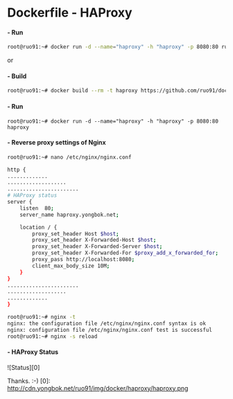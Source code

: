 Dockerfile - HAProxy
=====================
#### - Run
```sh
root@ruo91:~# docker run -d --name="haproxy" -h "haproxy" -p 8080:80 ruo91/haproxy
```
or

#### - Build
```sh
root@ruo91:~# docker build --rm -t haproxy https://github.com/ruo91/docker-haproxy.git
```

#### - Run
```
root@ruo91:~# docker run -d --name="haproxy" -h "haproxy" -p 8080:80 haproxy
```
#### - Reverse proxy settings of Nginx
```sh
root@ruo91:~# nano /etc/nginx/nginx.conf
```

```sh
http {
.............
...................
.......................
# HAProxy status
server {
    listen  80;
    server_name haproxy.yongbok.net;

    location / {
        proxy_set_header Host $host;
        proxy_set_header X-Forwarded-Host $host;
        proxy_set_header X-Forwarded-Server $host;
        proxy_set_header X-Forwarded-For $proxy_add_x_forwarded_for;
        proxy_pass http://localhost:8080;
        client_max_body_size 10M;
    }
}
.......................
...................
.............
}
```

```sh
root@ruo91:~# nginx -t 
nginx: the configuration file /etc/nginx/nginx.conf syntax is ok
nginx: configuration file /etc/nginx/nginx.conf test is successful
root@ruo91:~# nginx -s reload
```
#### - HAProxy Status
![Status][0]

Thanks. :-)
[0]: http://cdn.yongbok.net/ruo91/img/docker/haproxy/haproxy.png
